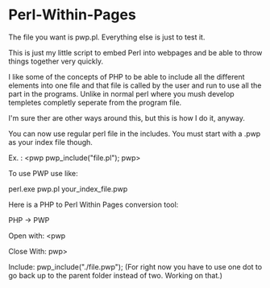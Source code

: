 # Perl-Within-Pages

The file you want is pwp.pl. Everything else is just to test it.

This is just my little script to embed Perl into webpages and be able to throw things together very quickly.

I like some of the concepts of PHP to be able to include all the different elements into one file and that
file is called by the user and run to use all the part in the programs. Unlike in normal perl where you mush
develop templetes completly seperate from the program file.

I'm sure ther are other ways around this, but this is how I do it, anyway.

You can now use regular perl file in the includes. You must start with a .pwp as your index file though.

Ex. :
<pwp pwp_include("file.pl"); pwp>

To use PWP use like:

perl.exe pwp.pl your_index_file.pwp

Here is a PHP to Perl Within Pages conversion tool:

PHP -> PWP

Open with: <pwp

Close With: pwp>

Include: pwp_include("./file.pwp");
(For right now you have to use one dot to go back up to the parent folder instead of two. Working on that.)